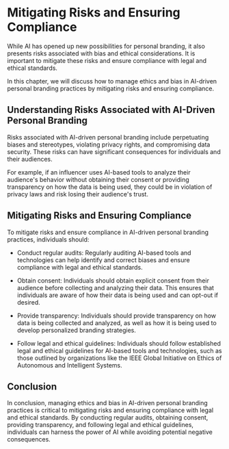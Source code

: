 Mitigating Risks and Ensuring Compliance
============================================================================================================

While AI has opened up new possibilities for personal branding, it also presents risks associated with bias and ethical considerations. It is important to mitigate these risks and ensure compliance with legal and ethical standards.

In this chapter, we will discuss how to manage ethics and bias in AI-driven personal branding practices by mitigating risks and ensuring compliance.

Understanding Risks Associated with AI-Driven Personal Branding
---------------------------------------------------------------

Risks associated with AI-driven personal branding include perpetuating biases and stereotypes, violating privacy rights, and compromising data security. These risks can have significant consequences for individuals and their audiences.

For example, if an influencer uses AI-based tools to analyze their audience's behavior without obtaining their consent or providing transparency on how the data is being used, they could be in violation of privacy laws and risk losing their audience's trust.

Mitigating Risks and Ensuring Compliance
----------------------------------------

To mitigate risks and ensure compliance in AI-driven personal branding practices, individuals should:

* Conduct regular audits: Regularly auditing AI-based tools and technologies can help identify and correct biases and ensure compliance with legal and ethical standards.

* Obtain consent: Individuals should obtain explicit consent from their audience before collecting and analyzing their data. This ensures that individuals are aware of how their data is being used and can opt-out if desired.

* Provide transparency: Individuals should provide transparency on how data is being collected and analyzed, as well as how it is being used to develop personalized branding strategies.

* Follow legal and ethical guidelines: Individuals should follow established legal and ethical guidelines for AI-based tools and technologies, such as those outlined by organizations like the IEEE Global Initiative on Ethics of Autonomous and Intelligent Systems.

Conclusion
----------

In conclusion, managing ethics and bias in AI-driven personal branding practices is critical to mitigating risks and ensuring compliance with legal and ethical standards. By conducting regular audits, obtaining consent, providing transparency, and following legal and ethical guidelines, individuals can harness the power of AI while avoiding potential negative consequences.
